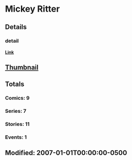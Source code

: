 # Mickey  Ritter 
## Details
### detail
#### [Link](http://marvel.com/comics/creators/2268/mickey_ritter?utm_campaign=apiRef&utm_source=225578a89fc76f3d20fbffda5d17a88d)
## [Thumbnail](http://i.annihil.us/u/prod/marvel/i/mg/b/40/image_not_available.jpg)
## Totals
### Comics: 9
### Series: 7
### Stories: 11
### Events: 1
## Modified: 2007-01-01T00:00:00-0500